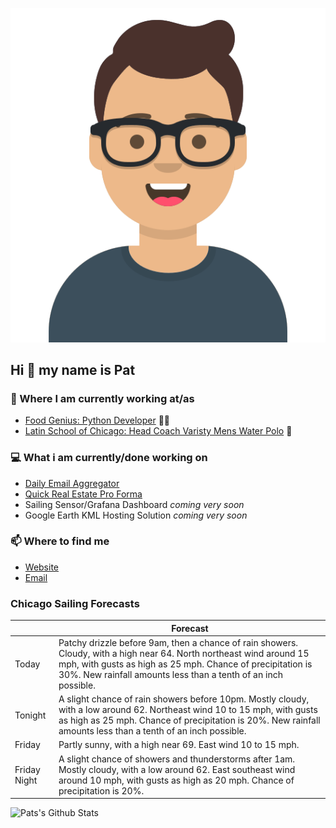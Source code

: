 [![Social banner for p-j-falconer](https://raw.githubusercontent.com/P-J-FALCONER/P-J-FALCONER/master/assets/avataaars.svg)](https://patfalconer.com/)
## Hi :wave: my name is Pat

### 💼 Where I am currently working at/as
- [Food Genius: Python Developer](https://getfoodgenius.com/) 🍔🐍
- [Latin School of Chicago: Head Coach Varisty Mens Water Polo](https://www.latinschool.org/) 🤽


### 💻 What i am currently/done working on
 - [Daily Email Aggregator](https://github.com/P-J-FALCONER/dott_daily_mail)
 - [Quick Real Estate Pro Forma](https://github.com/P-J-FALCONER/henry)
 - Sailing Sensor/Grafana Dashboard *coming very soon*
 - Google Earth KML Hosting Solution *coming very soon*

### 📫 Where to find me
 - [Website](https://patfalconer.com/)
 - [Email](mailto:patrick.j.falconer@gmail.com)


### Chicago Sailing Forecasts
|   | Forecast  |
|---|---|
| Today | Patchy drizzle before 9am, then a chance of rain showers. Cloudy, with a high near 64. North northeast wind around 15 mph, with gusts as high as 25 mph. Chance of precipitation is 30%. New rainfall amounts less than a tenth of an inch possible. |
| Tonight | A slight chance of rain showers before 10pm. Mostly cloudy, with a low around 62. Northeast wind 10 to 15 mph, with gusts as high as 25 mph. Chance of precipitation is 20%. New rainfall amounts less than a tenth of an inch possible. |
| Friday | Partly sunny, with a high near 69. East wind 10 to 15 mph. |
| Friday Night | A slight chance of showers and thunderstorms after 1am. Mostly cloudy, with a low around 62. East southeast wind around 10 mph, with gusts as high as 20 mph. Chance of precipitation is 20%. |

![Pats's Github Stats](https://github-readme-stats.vercel.app/api?username=p-j-falconer&show_icons=true&theme=radical)

